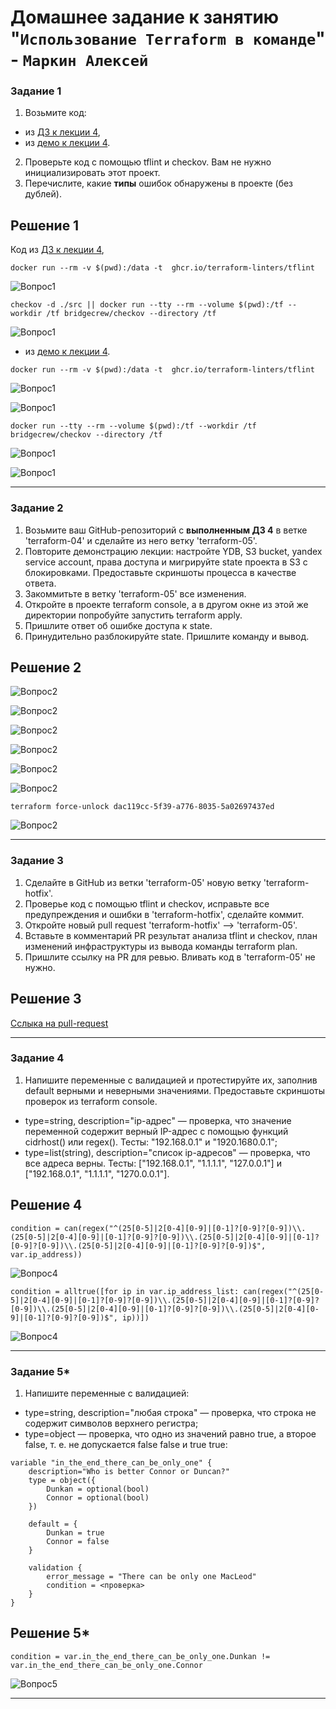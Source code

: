 # Домашнее задание к занятию "`Использование Terraform в команде`" - `Маркин Алексей`

### Задание 1

1. Возьмите код:
- из [ДЗ к лекции 4](https://github.com/netology-code/ter-homeworks/tree/main/04/src),
- из [демо к лекции 4](https://github.com/netology-code/ter-homeworks/tree/main/04/demonstration1).
2. Проверьте код с помощью tflint и checkov. Вам не нужно инициализировать этот проект.
3. Перечислите, какие **типы** ошибок обнаружены в проекте (без дублей).

## Решение 1

Код из [ДЗ к лекции 4](https://github.com/netology-code/ter-homeworks/tree/main/04/src),

```
docker run --rm -v $(pwd):/data -t  ghcr.io/terraform-linters/tflint
```

![Вопрос1](https://github.com/Markin-AI/ter-05/blob/main/img/1-1.png)

```
checkov -d ./src || docker run --tty --rm --volume $(pwd):/tf --workdir /tf bridgecrew/checkov --directory /tf
```

![Вопрос1](https://github.com/Markin-AI/ter-05/blob/main/img/1-2.png)

- из [демо к лекции 4](https://github.com/netology-code/ter-homeworks/tree/main/04/demonstration1).

```
docker run --rm -v $(pwd):/data -t  ghcr.io/terraform-linters/tflint
```

![Вопрос1](https://github.com/Markin-AI/ter-05/blob/main/img/1-3.png)

![Вопрос1](https://github.com/Markin-AI/ter-05/blob/main/img/1-4.png)

```
docker run --tty --rm --volume $(pwd):/tf --workdir /tf bridgecrew/checkov --directory /tf
```

![Вопрос1](https://github.com/Markin-AI/ter-05/blob/main/img/1-5.png)

![Вопрос1](https://github.com/Markin-AI/ter-05/blob/main/img/1-6.png)

---

### Задание 2

1. Возьмите ваш GitHub-репозиторий с **выполненным ДЗ 4** в ветке 'terraform-04' и сделайте из него ветку 'terraform-05'.
2. Повторите демонстрацию лекции: настройте YDB, S3 bucket, yandex service account, права доступа и мигрируйте state проекта в S3 с блокировками. Предоставьте скриншоты процесса в качестве ответа.
3. Закоммитьте в ветку 'terraform-05' все изменения.
4. Откройте в проекте terraform console, а в другом окне из этой же директории попробуйте запустить terraform apply.
5. Пришлите ответ об ошибке доступа к state.
6. Принудительно разблокируйте state. Пришлите команду и вывод.

## Решение 2

![Вопрос2](https://github.com/Markin-AI/ter-05/blob/main/img/2-1.png)

![Вопрос2](https://github.com/Markin-AI/ter-05/blob/main/img/2-2.png)

![Вопрос2](https://github.com/Markin-AI/ter-05/blob/main/img/2-3.png)

![Вопрос2](https://github.com/Markin-AI/ter-05/blob/main/img/2-4.png)

![Вопрос2](https://github.com/Markin-AI/ter-05/blob/main/img/2-5.png)

![Вопрос2](https://github.com/Markin-AI/ter-05/blob/main/img/2-6.png)

```
terraform force-unlock dac119cc-5f39-a776-8035-5a02697437ed
```

![Вопрос2](https://github.com/Markin-AI/ter-05/blob/main/img/2-7.png)

---

### Задание 3  

1. Сделайте в GitHub из ветки 'terraform-05' новую ветку 'terraform-hotfix'.
2. Проверье код с помощью tflint и checkov, исправьте все предупреждения и ошибки в 'terraform-hotfix', сделайте коммит.
3. Откройте новый pull request 'terraform-hotfix' --> 'terraform-05'. 
4. Вставьте в комментарий PR результат анализа tflint и checkov, план изменений инфраструктуры из вывода команды terraform plan.
5. Пришлите ссылку на PR для ревью. Вливать код в 'terraform-05' не нужно.

## Решение 3

[Сслыка на pull-request](https://github.com/Markin-AI/ter-05/pull/1)

---

### Задание 4

1. Напишите переменные с валидацией и протестируйте их, заполнив default верными и неверными значениями. Предоставьте скриншоты проверок из terraform console. 

- type=string, description="ip-адрес" — проверка, что значение переменной содержит верный IP-адрес с помощью функций cidrhost() или regex(). Тесты:  "192.168.0.1" и "1920.1680.0.1";
- type=list(string), description="список ip-адресов" — проверка, что все адреса верны. Тесты:  ["192.168.0.1", "1.1.1.1", "127.0.0.1"] и ["192.168.0.1", "1.1.1.1", "1270.0.0.1"].

## Решение 4

```
condition = can(regex("^(25[0-5]|2[0-4][0-9]|[0-1]?[0-9]?[0-9])\\.(25[0-5]|2[0-4][0-9]|[0-1]?[0-9]?[0-9])\\.(25[0-5]|2[0-4][0-9]|[0-1]?[0-9]?[0-9])\\.(25[0-5]|2[0-4][0-9]|[0-1]?[0-9]?[0-9])$", var.ip_address))
```

![Вопрос4](https://github.com/Markin-AI/ter-05/blob/main/img/4-1.png)

```
condition = alltrue([for ip in var.ip_address_list: can(regex("^(25[0-5]|2[0-4][0-9]|[0-1]?[0-9]?[0-9])\\.(25[0-5]|2[0-4][0-9]|[0-1]?[0-9]?[0-9])\\.(25[0-5]|2[0-4][0-9]|[0-1]?[0-9]?[0-9])\\.(25[0-5]|2[0-4][0-9]|[0-1]?[0-9]?[0-9])$", ip))])
```

![Вопрос4](https://github.com/Markin-AI/ter-05/blob/main/img/4-2.png)

---

### Задание 5*
1. Напишите переменные с валидацией:
- type=string, description="любая строка" — проверка, что строка не содержит символов верхнего регистра;
- type=object — проверка, что одно из значений равно true, а второе false, т. е. не допускается false false и true true:
```
variable "in_the_end_there_can_be_only_one" {
    description="Who is better Connor or Duncan?"
    type = object({
        Dunkan = optional(bool)
        Connor = optional(bool)
    })

    default = {
        Dunkan = true
        Connor = false
    }

    validation {
        error_message = "There can be only one MacLeod"
        condition = <проверка>
    }
}
```

## Решение 5*

```
condition = var.in_the_end_there_can_be_only_one.Dunkan !=  var.in_the_end_there_can_be_only_one.Connor
```

![Вопрос5](https://github.com/Markin-AI/ter-05/blob/main/img/5-1.png)


---